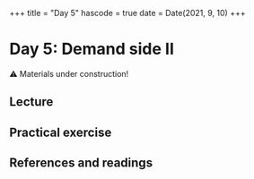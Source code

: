 +++
title = "Day 5"
hascode = true
date = Date(2021, 9, 10)
+++

# Day 5: Demand side II

:warning: Materials under construction!

## Lecture

## Practical exercise

## References and readings
